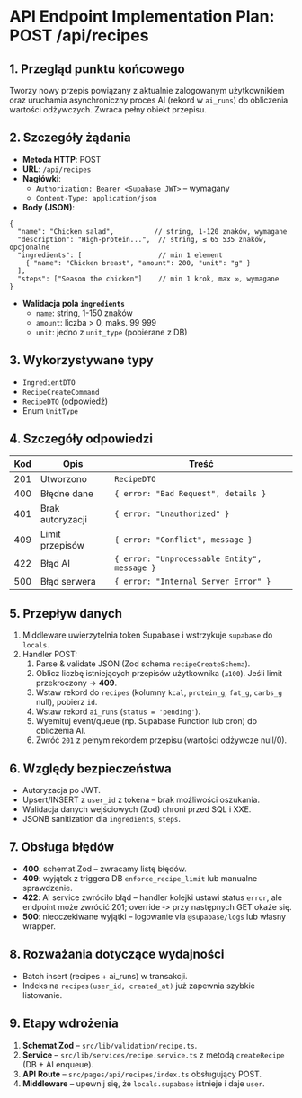 # API Endpoint Implementation Plan: POST /api/recipes

## 1. Przegląd punktu końcowego
Tworzy nowy przepis powiązany z aktualnie zalogowanym użytkownikiem oraz uruchamia asynchroniczny proces AI (rekord w `ai_runs`) do obliczenia wartości odżywczych. Zwraca pełny obiekt przepisu.

## 2. Szczegóły żądania
- **Metoda HTTP**: POST
- **URL**: `/api/recipes`
- **Nagłówki**:
  - `Authorization: Bearer <Supabase JWT>` – wymagany
  - `Content-Type: application/json`
- **Body (JSON)**:
```jsonc
{
  "name": "Chicken salad",          // string, 1-120 znaków, wymagane
  "description": "High-protein...",  // string, ≤ 65 535 znaków, opcjonalne
  "ingredients": [                   // min 1 element
    { "name": "Chicken breast", "amount": 200, "unit": "g" }
  ],
  "steps": ["Season the chicken"]    // min 1 krok, max ∞, wymagane
}
```
- **Walidacja pola `ingredients`**
  - `name`: string, 1-150 znaków
  - `amount`: liczba > 0, maks. 99 999
  - `unit`: jedno z `unit_type` (pobierane z DB)

## 3. Wykorzystywane typy
- `IngredientDTO`
- `RecipeCreateCommand`
- `RecipeDTO` (odpowiedź)
- Enum `UnitType`

## 4. Szczegóły odpowiedzi
| Kod | Opis | Treść |
|-----|------|-------|
| 201 | Utworzono | `RecipeDTO` |
| 400 | Błędne dane | `{ error: "Bad Request", details }` |
| 401 | Brak autoryzacji | `{ error: "Unauthorized" }` |
| 409 | Limit przepisów | `{ error: "Conflict", message }` |
| 422 | Błąd AI | `{ error: "Unprocessable Entity", message }` |
| 500 | Błąd serwera | `{ error: "Internal Server Error" }` |

## 5. Przepływ danych
1. Middleware uwierzytelnia token Supabase i wstrzykuje `supabase` do `locals`.
2. Handler POST:
   1. Parse & validate JSON (Zod schema `recipeCreateSchema`).
   2. Oblicz liczbę istniejących przepisów użytkownika (`≤100`). Jeśli limit przekroczony → **409**.
   3. Wstaw rekord do `recipes` (kolumny `kcal`, `protein_g`, `fat_g`, `carbs_g` null), pobierz `id`.
   4. Wstaw rekord `ai_runs` (`status = 'pending'`).
   5. Wyemituj event/queue (np. Supabase Function lub cron) do obliczenia AI.
   6. Zwróć `201` z pełnym rekordem przepisu (wartości odżywcze null/0).

## 6. Względy bezpieczeństwa
- Autoryzacja po JWT.
- Upsert/INSERT z `user_id` z tokena – brak możliwości oszukania.
- Walidacja danych wejściowych (Zod) chroni przed SQL i XXE.
- JSONB sanitization dla `ingredients`, `steps`.


## 7. Obsługa błędów
- **400**: schemat Zod – zwracamy listę błędów.
- **409**: wyjątek z triggera DB `enforce_recipe_limit` lub manualne sprawdzenie.
- **422**: AI service zwróciło błąd – handler kolejki ustawi status `error`, ale endpoint może zwrócić 201; override ‑> przy następnych GET okaże się.
- **500**: nieoczekiwane wyjątki – logowanie via `@supabase/logs` lub własny wrapper.

## 8. Rozważania dotyczące wydajności
- Batch insert (recipes + ai_runs) w transakcji.
- Indeks na `recipes(user_id, created_at)` już zapewnia szybkie listowanie.

## 9. Etapy wdrożenia
1. **Schemat Zod** – `src/lib/validation/recipe.ts`.
2. **Service** – `src/lib/services/recipe.service.ts` z metodą `createRecipe` (DB + AI enqueue).
3. **API Route** – `src/pages/api/recipes/index.ts` obsługujący POST.
4. **Middleware** – upewnij się, że `locals.supabase` istnieje i daje `user`.

